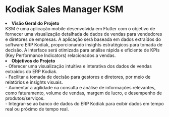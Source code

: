 <h1>Kodiak Sales Manager KSM</h1>

<li><strong>Visão Geral do Projeto</strong></li>
KSM é uma aplicação mobile desenvolvida em Flutter com o objetivo de fornecer uma visualização detalhada de dados de vendas para vendedores e diretores de empresas. A aplicação será baseada em dados extraídos do software ERP Kodiak, proporcionando insights estratégicos para tomada de decisão. A interface será otimizada para análise rápida e eficiente de KPIs (Key Performance Indicators) relacionados a vendas.
<li><strong>Objetivos do Projeto</strong></li>
- Oferecer uma visualização intuitiva e interativa dos dados de vendas extraídos do ERP Kodiak.<br>
- Facilitar a tomada de decisão para gestores e diretores, por meio de relatórios e insights visuais.<br>
- Aumentar a agilidade na consulta e análise de informações relevantes, como faturamento, volume de vendas, margem de lucro, e desempenho de produtos/serviços.<br>
- Integrar-se ao banco de dados do ERP Kodiak para exibir dados em tempo real ou próximo de tempo real.<br>

